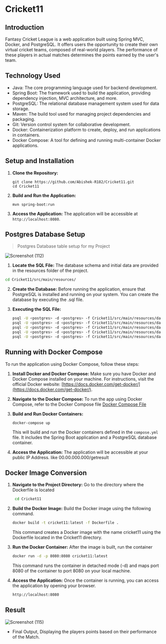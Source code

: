 # Cricket11

## Introduction
Fantasy Cricket League is a web application built using Spring MVC, Docker, and PostgreSQL. It offers users the opportunity to create their own virtual cricket teams, composed of real-world players. The performance of these players in actual matches determines the points earned by the user's team.

## Technology Used
 - Java: The core programming language used for backend development.
 - Spring Boot: The framework used to build the application, providing dependency injection, MVC architecture, and more.
 - PostgreSQL: The relational database management system used for data storage.
 - Maven: The build tool used for managing project dependencies and packaging.
 - Git: Version control system for collaborative development.
 - Docker: Containerization platform to create, deploy, and run applications in containers.
 - Docker Compose: A tool for defining and running multi-container Docker applications.

## Setup and Installation
1. **Clone the Repository:**
   ```
   git clone https://github.com/Abishek-R182/Cricket11.git
   cd Cricket11

   ```
2. **Build and Run the Application:**
   ```
   mvn spring-boot:run
   ```

3. **Access the Application:**
   The application will be accessible at `http://localhost:8080`.
   
## Postgres Database Setup

> Postgres Database table setup for my Project 

![Screenshot (112)](https://github.com/Abishek-R182/Cricket11/assets/113702399/30ed00ec-5cbf-4908-9504-482785d3d740)

1. **Locate the SQL File:** The database schema and initial data are provided in the resources folder of the project.
  ```bash
  cd Cricket11/src/main/resources/
```
2. **Create the Database:**
Before running the application, ensure that PostgreSQL is installed and running on your system. You can create the database by executing the .sql file.

3. **Executing the SQL File:**
   ```bash
   psql -U <postgres> -d <postgres> -f Cricket11/src/main/resources/data-dream11.sql
   psql -U <postgres> -d <postgres> -f Cricket11/src/main/resources/data-players.sql
   psql -U <postgres> -d <postgres> -f Cricket11/src/main/resources/data-points.sql
   psql -U <postgres> -d <postgres> -f Cricket11/src/main/resources/data-result.sql
   psql -U <postgres> -d <postgres> -f Cricket11/src/main/resources/data-userdetails.sql
    ```


## Running with Docker Compose

To run the application using Docker Compose, follow these steps:

1. **Install Docker and Docker Compose:**
   Make sure you have Docker and Docker Compose installed on your machine. For instructions, visit the official Docker website: [https://docs.docker.com/get-docker/](https://docs.docker.com/get-docker/).
   
3. **Navigate to the Docker Compose:** To run the app using Docker Compose, refer to the Docker Compose file
   <a href="https://github.com/Abishek-R182/Cricket11/blob/master/src/main/resources/docker-compose.yml">Docker Compose File</a>

4. **Build and Run Docker Containers:**
   ```
   docker-compose up
   ```
   This will build and run the Docker containers defined in the `compose.yml` file. It includes the Spring Boot application and a PostgreSQL database container.

5. **Access the Application:** The application will be accessible at your public IP Address. like 00.00.000.000/getresult


## Docker Image Conversion

1. **Navigate to the Project Directory:** Go to the directory where the Dockerfile is located
   ``` bash
    cd Cricket11
   ```
2. **Build the Docker Image:** Build the Docker image using the following command.
   ```bash
   docker build -t cricket11:latest -f Dockerfile .
   ```
   This command creates a Docker image with the name cricket11 using the Dockerfile located in the Cricket11 directory.

3. **Run the Docker Container:** After the image is built, run the container
   ```bash
   docker run -d -p 8080:8080 cricket11:latest
   ```
   This command runs the container in detached mode (-d) and maps port 8080 of the container to port 8080 on your local machine.
   
5. **Access the Application:** Once the container is running, you can access the application by opening your browser.
   ```bash
   http://localhost:8080
   ```


   


## Result

![Screenshot (115)](https://github.com/Abishek-R182/Cricket11/assets/113702399/a9740bd1-f858-4365-9e66-c1a03b83b1ef)
- Final Output, Displaying the players points based on their performance of the Match.
